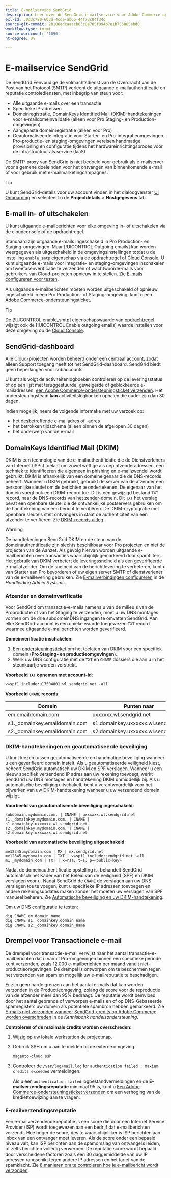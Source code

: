 ```yaml
---
title: E-mailservice SendGrid
description: Leer over de SendGrid e-mailservice voor Adobe Commerce op cloudinfrastructuur en hoe u uw DNS-configuratie kunt testen.
exl-id: 30d3c780-603d-4cde-ab65-44f73c04f34d
source-git-commit: 2b106edcaaacb63c0e785f094b7e1b755885abd0
workflow-type: tm+mt
source-wordcount: '1090'
ht-degree: 0%

---
```


# E-mailservice SendGrid

De SendGrid Eenvoudige de volmachtsdienst van de Overdracht van de Post van het Protocol (SMTP) verleent de uitgaande e-mailauthentificatie en reputatie controlediensten, met inbegrip van steun voor:

* Alle uitgaande e-mails over een transactie
* Specifieke IP-adressen
* Domeinregistratie, DomainKeys Identified Mail (DKIM)-handtekeningen voor e-maildomeinvalidatie (alleen voor Pro Staging- en Production-omgevingen)
* Aangepaste domeinregistratie (alleen voor Pro)
* Geautomatiseerde integratie voor Starter- en Pro-integratieomgevingen. Pro-productie- en staging-omgevingen vereisen handmatige provisioning en configuratie tijdens het hardwareinrichtingsproces voor de infrastructuur als service (IaaS)

De SMTP-proxy van SendGrid is niet bedoeld voor gebruik als e-mailserver voor algemene doeleinden voor het ontvangen van binnenkomende e-mail of voor gebruik met e-mailmarketingcampagnes.

>[!TIP]
>
>U kunt SendGrid-details voor uw account vinden in het dialoogvenster [UI Onboarding](https://cloud.magento.com) en selecteert u de **Projectdetails** > **Hostgegevens** tab.

## E-mail in- of uitschakelen

U kunt uitgaande e-mailberichten voor elke omgeving in- of uitschakelen via de cloudconsole of de opdrachtregel.

Standaard zijn uitgaande e-mails ingeschakeld in Pro Production- en Staging-omgevingen. Maar [!UICONTROL Outgoing emails] kan worden weergegeven als uitgeschakeld in de omgevingsinstellingen totdat u de instelling `enable_smtp` eigenschap via de [opdrachtregel](outgoing-emails.md#enable-emails-in-the-cli) of [Cloud Console](outgoing-emails.md#enable-emails-in-the-cloud-console). U kunt uitgaande e-mails voor integratie- en staging-omgevingen inschakelen om tweefasenverificatie te verzenden of wachtwoorde-mails voor gebruikers van Cloud-projecten opnieuw in te stellen. Zie [E-mails configureren voor testen](outgoing-emails.md).

Als uitgaande e-mailberichten moeten worden uitgeschakeld of opnieuw ingeschakeld in een Pro Production- of Staging-omgeving, kunt u een [Adobe Commerce-ondersteuningsticket](https://experienceleague.adobe.com/en/docs/commerce-knowledge-base/kb/help-center-guide/magento-help-center-user-guide).

>[!TIP]
>
>De [!UICONTROL enable_smtp] eigenschapswaarde van [opdrachtregel](outgoing-emails.md#enable-emails-in-the-cli) wijzigt ook de [!UICONTROL Enable outgoing emails] waarde instellen voor deze omgeving op de [Cloud Console](outgoing-emails.md#enable-emails-in-the-cloud-console).

## SendGrid-dashboard

Alle Cloud-projecten worden beheerd onder een centraal account, zodat alleen Support toegang heeft tot het SendGrid-dashboard. SendGrid biedt geen beperkingen voor subaccounts.

U kunt als volgt de activiteitenlogboeken controleren op de leveringsstatus of op een lijst met teruggestuurde, geweigerde of geblokkeerde e-mailadressen: [een Adobe Commerce-ondersteuningsticket verzenden](https://experienceleague.adobe.com/en/docs/commerce-knowledge-base/kb/help-center-guide/magento-help-center-user-guide#submit-ticket). Het ondersteuningsteam **kan** activiteitslogboeken ophalen die ouder zijn dan 30 dagen.

Indien mogelijk, neem de volgende informatie met uw verzoek op:

* het desbetreffende e-mailadres of -adres
* het betrokken tijdschema (alleen binnen de afgelopen 30 dagen)
* het onderwerp van de e-mail

## DomainKeys Identified Mail (DKIM)

DKIM is een technologie van de e-mailauthentificatie die de Dienstverleners van Internet (ISPs) toelaat om zowel wettige als nep afzenderadressen, een techniek te identificeren die algemeen in phishing en e-mailzwendel wordt gebruikt. DKIM is afhankelijk van een domeineigenaar die de DNS-records beheert. Wanneer u DKIM gebruikt, gebruikt de server van de afzender een persoonlijke sleutel om de berichten te ondertekenen. De eigenaar van het domein voegt ook een DKIM-record toe. Dit is een gewijzigd bestand `TXT` record, naar de DNS-records van het zender-domein. Dit `TXT` het verslag bevat een openbare sleutel die de ontvankelijke postservers gebruiken om de handtekening van een bericht te verifiëren. De DKIM-cryptografie met openbare sleutels stelt ontvangers in staat de authenticiteit van een afzender te verifiëren. Zie [DKIM-records uitleg](https://docs.sendgrid.com/ui/account-and-settings/dkim-records).

>[!WARNING]
>
>De handtekeningen SendGrid DKIM en de steun van de domeinauthentificatie zijn slechts beschikbaar voor Pro projecten en niet de projecten van de Aanzet. Als gevolg hiervan worden uitgaande e-mailberichten over transacties waarschijnlijk gemarkeerd door spamfilters. Het gebruik van DKIM verbetert de leveringssnelheid als een geverifieerde e-mailafzender. Om de snelheid van de berichtlevering te verbeteren, kunt u van Starter aan Pro bevorderen of uw eigen server SMTP of dienstverlener van de e-maillevering gebruiken. Zie [E-mailverbindingen configureren](https://experienceleague.adobe.com/en/docs/commerce-admin/systems/communications/email-communications) in de _Handleiding Admin Systems_.

### Afzender en domeinverificatie

Voor SendGrid om transactie-e-mails namens u van de milieu&#39;s van de Proproductie of van het Staging te verzenden, moet u uw DNS montages vormen om de drie subdomeinDNS ingangen te omvatten SendGrid. Aan elke SendGrid-account is een unieke waarde toegewezen `TXT` record waarmee uitgaande e-mailberichten worden geverifieerd.

**Domeinverificatie inschakelen**:

1. Een [ondersteuningsticket](https://experienceleague.adobe.com/en/docs/commerce-knowledge-base/kb/help-center-guide/magento-help-center-user-guide#submit-ticket) om het toelaten van DKIM voor een specifiek domein (**Pro Staging- en productieomgevingen**).
1. Werk uw DNS configuratie met de `TXT` en `CNAME` dossiers die aan u in het steunkaartje worden verstrekt.

**Voorbeeld `TXT` opnemen met account-id**:

```text
v=spf1 include:u17504801.wl.sendgrid.net -all
```

**Voorbeeld `CNAME` records**:

| Domein | Punten naar | Recordtype |
| ---------- | ---------- | ------------- |
| em.emaildomain.com | uxxxxxx.wl.sendgrid.net | CNAME |
| s1._domainkey.emaildomain.com | s1.domainkey.uxxxxxx.wl.sendgrid.net | CNAME |
| s2._domainkey.emaildomain.com | s2.domainkey.uxxxxxx.wl.sendgrid.net | CNAME |

### DKIM-handtekeningen en geautomatiseerde beveiliging

U kunt kiezen tussen geautomatiseerde en handmatige beveiliging wanneer u een geverifieerd domein instelt. Als u geautomatiseerde veiligheid kiest, beheert SendGrid automatisch uw DKIM en SPF verslagen. Wanneer u een nieuw specifiek verzendend IP adres aan uw rekening toevoegt, werkt SendGrid uw DNS montages en handtekening DKIM onmiddellijk bij. Als u automatische beveiliging uitschakelt, bent u verantwoordelijk voor het bijwerken van uw DKIM-handtekening wanneer u uw verzendend domein wijzigt.

**Voorbeeld van geautomatiseerde beveiliging ingeschakeld**:

```text
subdomain.mydomain.com. | CNAME | uxxxxxx.wl.sendgrid.net
s1._domainkey.mydomain.com. | CNAME | s1.domainkey.uxxxxxx.wl.sendgrid.net
s2._domainkey.mydomain.com. | CNAME | s2.domainkey.uxxxxxx.wl.sendgrid.net
```

**Voorbeeld van automatische beveiliging uitgeschakeld**:

```text
me12345.mydomain.com | MX | mx.sendgrid.net
me12345.mydomain.com | TXT | v=spf1 include:sendgrid.net ~all
m1._mydomain.com | TXT | k=rsa; t=s; p=<public-key>
```

Nadat de domeinauthentificatie opstelling is, behandelt SendGrid automatisch het Kader van het Beleid van de Veiligheid (SPF) en DKIM verslagen voor u. Nadat SendGrid de `CNAME` de verslagen aan uw DNS verslagen toe te voegen, kunt u specifieke IP adressen toevoegen en andere rekeningsupdates maken zonder het moeten uw verslagen van SPF manueel beheren. Zie [Automatische beveiliging en uw DKIM-handtekening](https://docs.sendgrid.com/ui/account-and-settings/dkim-records#automated-security-and-your-dkim-signature).

Om uw DNS configuratie te testen:

```terminal
dig CNAME em.domain_name
dig CNAME s1._domainkey.domain_name
dig CNAME s2._domainkey.domain_name
```

## Drempel voor Transactionele e-mail

De drempel voor transactie-e-mail verwijst naar het aantal transactie-e-mailberichten dat u vanuit Pro-omgevingen binnen een specifieke periode kunt verzenden, zoals 12.000 e-mailberichten per maand vanuit niet-productieomgevingen. De drempel is ontworpen om te beschermen tegen het verzenden van spam en mogelijk uw e-mailreputatie te beschadigen.

Er zijn geen harde grenzen aan het aantal e-mails dat kan worden verzonden in de Productieomgeving, zolang de score voor de reproductie van de afzender meer dan 95% bedraagt. De reputatie wordt beïnvloed door het aantal gebrande of verworpen e-mails en of op DNS-Gebaseerde spamregisters uw domein als potentiële spambron hebben gemarkeerd. Zie [E-mails niet verzonden wanneer SendGrid-credits op Adobe Commerce worden overschreden](https://experienceleague.adobe.com/en/docs/commerce-knowledge-base/kb/troubleshooting/miscellaneous/emails-not-being-sent-sendgrid-credits-exceeded) in de _Kennisbank handelsondersteuning_.

**Controleren of de maximale credits worden overschreden**:

1. Wijzig op uw lokale werkstation de projectmap.

1. Gebruik SSH om u aan te melden bij de externe omgeving.

   ```bash
   magento-cloud ssh
   ```

1. Controleer de `/var/log/mail.log` for `authentication failed : Maxium credits exceeded` vermeldingen.

   Als u een `authentication failed` logbestandvermeldingen en de **E-mailverzendingsreputatie** minimaal 95 is, kunt u [Een Adobe Commerce-ondersteuningsticket verzenden](https://experienceleague.adobe.com/en/docs/commerce-knowledge-base/kb/help-center-guide/magento-help-center-user-guide#submit-ticket) om een verhoging van de krediettoewijzing aan te vragen.

### E-mailverzendingsreputatie

Een e-mailverzendende reputatie is een score die door een Internet Service Provider (ISP) wordt toegewezen aan een bedrijf dat e-mailberichten verzendt. Hoe hoger de score, des te waarschijnlijker is ISP berichten aan inbox van een ontvanger moet leveren. Als de score onder een bepaald niveau valt, kan ISP berichten aan de spamomslag van ontvangers leiden, of zelfs berichten volledig verwerpen. De reputatie score wordt bepaald door verscheidene factoren zoals een 30 daggemiddelde van uw IP adressen rangschikt tegen andere IP adressen en het tarief van de spamklacht. Zie [8 manieren om te controleren hoe je e-mailbericht wordt verzonden](https://sendgrid.com/en-us/blog/5-ways-check-sending-reputation).
